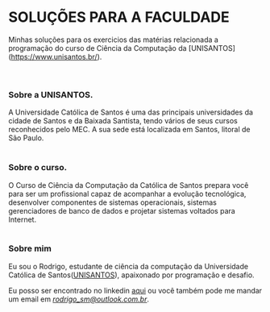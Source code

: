 # SOLUÇÕES PARA A FACULDADE

Minhas soluções para os exercicios das matérias relacionada a programação do curso de Ciência da Computação da [UNISANTOS]
(https://www.unisantos.br/).  
<br></br>

### Sobre a UNISANTOS. 
A Universidade Católica de Santos é uma das principais universidades da cidade de Santos e da Baixada Santista, tendo vários de seus cursos reconhecidos pelo MEC. A sua sede está localizada em Santos, litoral de São Paulo.
<br></br>

### Sobre o curso.
O Curso de Ciência da Computação  da Católica de Santos prepara você para ser um profissional capaz de acompanhar a evolução tecnológica, desenvolver componentes de sistemas operacionais, sistemas gerenciadores de banco de dados e projetar sistemas voltados para Internet.
<br></br>

### Sobre mim
Eu sou o Rodrigo, estudante de ciência da computação da Universidade Católica de Santos([UNISANTOS](https://www.unisantos.br/)), apaixonado por programação e desafio.

Eu posso ser encontrado no linkedin [aqui](https://www.linkedin.com/in/rodrigo-s-4b7096aa/) ou você também pode me mandar um email em *rodrigo_sm@outlook.com.br*. 
